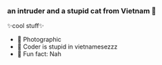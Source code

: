 ### an intruder and a stupid cat from Vietnam 👋


✨cool stuff✨

- 🔭 Photographic
- 🌱 Coder is stupid in vietnamesezzz
- 🤞  Fun fact: Nah


